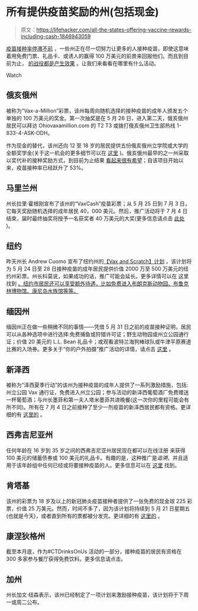 # 所有提供疫苗奖励的州(包括现金)

> 原文：<https://lifehacker.com/all-the-states-offering-vaccine-rewards-including-cash-1846943059>

[疫苗接种率停滞不前](https://www.theatlantic.com/ideas/archive/2021/05/vaccine-slowdown-reasons/618847/) ，一些州正在尽一切努力让更多的人接种疫苗，即使这意味着用免费门票、礼品卡、或诱人的赢得 100 万美元的前景来回报他们。而且到目前为止， [的战役都是产生效果](https://www.cbsnews.com/news/covid-vaccine-ohio-lottery-shots/) 。让我们来看看在哪里有什么活动。

Watch

## **俄亥俄州**

被称为“Vax-a-Million”彩票，该州每周向随机选择的接种疫苗的成年人颁发五个单独的 100 万美元的奖金。第一次抽奖是在 5 月 26 日，进入第二天，俄亥俄州居民可以拜访 Ohiovaxamillion.com 的 T2 T3 或拨打俄亥俄州卫生部热线 1-833-4-ASK-ODH。

作为现金的替代，该州还向 12 至 18 岁的居民提供五份俄亥俄州立学院或大学的全额奖学金(关于这一机会的更多细节可以在 [这里](https://fox8.com/news/coronavirus/ohio-vaccine-lottery/ohio-vax-a-million-what-you-need-to-do-if-you-win-a-free-ride-to-college/) )。俄亥俄州最早的之一州采取以奖代补的接种奖励方式，到目前为止结果 [看起来很有希望](https://www.cbsnews.com/news/covid-vaccine-ohio-lottery-shots/)；自该项目开始以来，疫苗接种率已经跃升了 53%。

## **马里兰州**

州长拉里·霍根刚宣布了该州的“VaxCash”疫苗彩票；从 5 月 25 日到 7 月 3 日，它每天奖励随机选择的成年居民 40，000 美元。然后，推广活动将于 7 月 4 日结束，届时最终抽奖将授予一名获奖者 40 万美元的大奖(更多信息请点击 [此处](https://www.mdlottery.com/promotion/2-million-vaxcash-promotion/) )。

## **纽约**

昨天州长 Andrew Cuomo 宣布了纽约州的[【Vax and Scratch】计划](https://www.governor.ny.gov/news/governor-cuomo-announces-new-vax-scratch-program-providing-lottery-tickets-prizes-5-million) ，该计划将为 5 月 24 日至 28 日接种疫苗的成年居民提供价值 2000 万至 500 万美元的纽约州彩票。州长科莫说，如果成功的话，推广可能会延长。更多详情可以在 这里找到 [。纽约市居民还可以享受额外待遇，比如免费进入布朗克斯动物园、布鲁克林博物馆、康尼岛水族馆等等。](https://www.governor.ny.gov/news/governor-cuomo-announces-new-vax-scratch-program-providing-lottery-tickets-prizes-5-million) 

## **缅因州**

缅因州正在做一些稍微不同的事情——凭借 5 月 31 日之前的疫苗接种证明，居民可以从各种选项中进行选择:免费捕鱼或狩猎许可证；野生动物园或州立公园通行证；价值 20 美元的 L.L. Bean 礼品卡；或观看波特兰海狗棒球队或牛津平原赛道比赛的入场券。更多关于“你的户外拍摄”推广活动的详情，请点击 [这里](https://www.maine.gov/covid19/vaccines/getoutdoors#:~:text=The%20public%2Dprivate%20initiative%2C%20called,Sea%20Dogs%2C%20and%20Oxford%20Plains) 。

## **新泽西**

被称为“泽西夏季行动”的该州为接种疫苗的成年人提供了一系列激励措施，包括:州立公园 Vax 通行证，免费进入州立公园；参与活动的新泽西葡萄酒厂免费赠送一杯葡萄酒；与州长墨菲和第一夫人塔米墨菲共进晚餐(这一次你的里程可能会有所不同)。所有在 7 月 4 日之前接种了至少一剂疫苗的新泽西居民都有资格。更详细的有 [这里的](https://covid19.nj.gov/faqs/announcements/all-announcements/governor-murphy-announces-new-incentives-to-encourage-covid-19-vaccinations-including-free-entrance-to-state-parks-and-free-wine-at-participating-wineries) 。

## **西弗吉尼亚州**

任何年龄在 16 岁到 35 岁之间的西弗吉尼亚州居民现在都可以在线注册 来获得 100 美元的储蓄债券或 100 美元的礼品卡。有趣的是，这种推广是*追溯*，并且适用于该年龄组中任何已经或将要接种疫苗的人。更多信息可以在 [这里](https://appengine.egov.com/apps/wv/technology/vip) 找到。

## **肯塔基**

该州的彩票为 18 岁及以上的新冠肺炎疫苗接种者提供了一张免费的现金球 225 彩票，价值 25 万美元。然而，时间不多了，因为该计划将持续到 5 月 21 日星期五(也就是今天)，或者直到所有的票都被分发完。更详细的有 [这里的](https://www.kylottery.com/apps/promotions/promotions.html?promo=ASHOTat225000) 。

## 康涅狄格州

截至本月底，作为#CTDrinksOnUs 活动的一部分，接种疫苗的居民有资格在 300 多家参与餐厅获得免费饮料。更多信息请点击。

## **加州**

州长加文·纽森表示，该州已经制定了一项计划来激励接种疫苗，该计划将于下周一或周二公布。